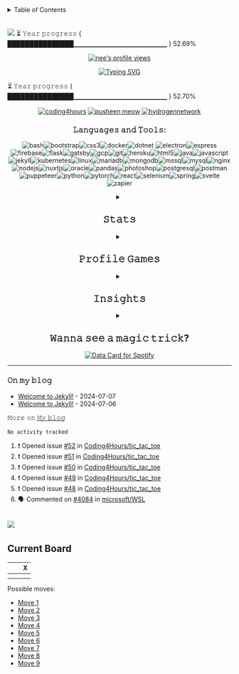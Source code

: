 <!-- TABLE OF CONTENTS -->
<details>
  <summary>Table of Contents</summary>
  <ol>
	  <li><a href="#start">Start</a></li>
	  <li><a href="#tools">Tools</a></li>
	  <li><a href="#stats">Stats</a></li>
	  <li>
		  <a href="#games">Games</a>
		  <ul>
			  <li><a href="#game1">Connect 4</a></li>
			  <li><a href="#othello">Othello</a></li>
			  <li><a href="#chess">Chess</a></li>
		  </ul>
	  </li>
	  <li><a href="#insights">Insights</a></li>
	  <li><a href="#trick">Magic Trick</a></li>
	  <li><a href="#playing">Playing</a></li>
	  <li><a href="#end">End</a></li>
  </ol>
</details>
<br>
<br>
<img src="https://capsule-render.vercel.app/api?type=waving&height=300&color=gradient&text=Coding4Hours-nl-&desc=Just%20a%20teen%20with%20brain%20damage"/>
  ⏳ 𝚈𝚎𝚊𝚛 𝚙𝚛𝚘𝚐𝚛𝚎𝚜𝚜 &#123; ███████████████▁▁▁▁▁▁▁▁▁▁▁▁▁▁▁ &#125; 52.69%
<p align="center"> <a href="https://komarev.com/ghpvc/?username=Coding4Hours" target="_blank" rel="noreferrer"> <img src="https://komarev.com/ghpvc/?username=Coding4Hours" alt="nee's profile views" width="125" height="25" /> </a> </p>
<p align="center"> <a href="https://octoprofile.vercel.app/user?id=Coding4Hours"><img src="https://readme-typing-svg.herokuapp.com?font=Fira+Code&pause=1000&vCenter=true&center=true&width=435&lines=%F0%9D%99%B7%F0%9D%9A%92%2C+%F0%9D%99%B8'%F0%9D%9A%96+%F0%9D%99%B2%F0%9D%9A%98%F0%9D%9A%8D%F0%9D%9A%92%F0%9D%9A%97%F0%9D%9A%90%F0%9D%9F%BA%F0%9D%99%B7%F0%9D%9A%98%F0%9D%9A%9E%F0%9D%9A%9B%F0%9D%9A%9C%F0%9F%91%8B;%F0%9D%99%B8'%F0%9D%9A%96+%F0%9D%9A%8A+%F0%9D%9A%A0%F0%9D%9A%8A%F0%9D%9A%97%F0%9D%9A%97%F0%9D%9A%8A%F0%9D%9A%8B%F0%9D%9A%8E+%F0%9D%9A%91%F0%9D%9A%8A%F0%9D%9A%8C%F0%9D%9A%94%F0%9D%9A%8E%F0%9D%9A%9B+%F0%9D%9A%8A%F0%9D%9A%97%F0%9D%9A%8D+%F0%9D%9A%8D%F0%9D%9A%8E%F0%9D%9A%9F%F0%9D%9A%8E%F0%9D%9A%95%F0%9D%9A%98%F0%9D%9A%99%F0%9D%9A%8E%F0%9D%9A%9B.;%F0%9D%99%B8+%F0%9D%9A%95%F0%9D%9A%98%F0%9D%9A%9F%F0%9D%9A%8E+%F0%9D%99%B8%F0%9D%9A%83.;%F0%9D%99%BF%F0%9D%9A%9B%F0%9D%9A%8E%F0%9D%9A%9C%F0%9D%9A%9C+%F0%9D%9A%8F%F0%9D%9A%98%F0%9D%9A%9B+%F0%9D%9A%96%F0%9D%9A%98%F0%9D%9A%9B%F0%9D%9A%8E+%F0%9D%9A%92%F0%9D%9A%97%F0%9D%9A%8F%F0%9D%9A%98!" alt="Typing SVG" /></a> </p>
  ⏳ 𝚈𝚎𝚊𝚛 𝚙𝚛𝚘𝚐𝚛𝚎𝚜𝚜 &#123; ███████████████▁▁▁▁▁▁▁▁▁▁▁▁▁▁▁ &#125; 52.70%
<p align="center">
<a href="https://stackoverflow.com/users/coding4hours" target="blank"><img align="center" src="https://raw.githubusercontent.com/rahuldkjain/github-profile-readme-generator/master/src/images/icons/Social/stack-overflow.svg" alt="coding4hours" height="30" width="40" /></a>
<a href="https://kaggle.com/pusheen meow" target="blank"><img align="center" src="https://raw.githubusercontent.com/rahuldkjain/github-profile-readme-generator/master/src/images/icons/Social/kaggle.svg" alt="pusheen meow" height="30" width="40" /></a>
<a href="https://www.youtube.com/c/hydrogennetwork" target="blank"><img align="center" src="https://raw.githubusercontent.com/rahuldkjain/github-profile-readme-generator/master/src/images/icons/Social/youtube.svg" alt="hydrogennetwork" height="30" width="40" /></a>
</p>

<h3 id="tools" align="center">𝙻𝚊𝚗𝚐𝚞𝚊𝚐𝚎𝚜 𝚊𝚗𝚍 𝚃𝚘𝚘𝚕𝚜:</h3>
<p align="center">
<img src="https://img.shields.io/badge/-Bash-4EAA25?logo=gnu-bash&logoColor=white" alt="bash" /><img src="https://img.shields.io/badge/-Bootstrap-563D7C?logo=bootstrap&logoColor=white" alt="bootstrap" /><img src="https://img.shields.io/badge/-CSS3-1572B6?logo=css3&logoColor=white" alt="css3" /><img src="https://img.shields.io/badge/-Docker-2496ED?logo=docker&logoColor=white" alt="docker" /><img src="https://img.shields.io/badge/-.NET-512BD4?logo=dotnet&logoColor=white" alt="dotnet" />
<img src="https://img.shields.io/badge/-Electron-47848F?logo=electron&logoColor=white" alt="electron" /><img src="https://img.shields.io/badge/-Express-000000?logo=express&logoColor=white" alt="express" /><img src="https://img.shields.io/badge/-Firebase-FFCA28?logo=firebase&logoColor=white" alt="firebase" /><img src="https://img.shields.io/badge/-Flask-000000?logo=flask&logoColor=white" alt="flask" /><img src="https://img.shields.io/badge/-Gatsby-663399?logo=gatsby&logoColor=white" alt="gatsby" /><img src="https://img.shields.io/badge/-Google%20Cloud-4285F4?logo=google-cloud&logoColor=white" alt="gcp" /><img src="https://img.shields.io/badge/-Git-F05032?logo=git&logoColor=white" alt="git" /><img src="https://img.shields.io/badge/-Heroku-430098?logo=heroku&logoColor=white" alt="heroku" /><img src="https://img.shields.io/badge/-HTML5-E34F26?logo=html5&logoColor=white" alt="html5" /><img src="https://img.shields.io/badge/-Java-007396?logo=java&logoColor=white" alt="java" /><img src="https://img.shields.io/badge/-JavaScript-F7DF1E?logo=javascript&logoColor=white" alt="javascript" /><img src="https://img.shields.io/badge/-Jekyll-CC0000?logo=jekyll&logoColor=white" alt="jekyll" /><img src="https://img.shields.io/badge/-Kubernetes-326CE5?logo=kubernetes&logoColor=white" alt="kubernetes" /><img src="https://img.shields.io/badge/-Linux-FCC624?logo=linux&logoColor=white" alt="linux" /><img src="https://img.shields.io/badge/-MariaDB-003545?logo=mariadb&logoColor=white" alt="mariadb" /><img src="https://img.shields.io/badge/-MongoDB-47A248?logo=mongodb&logoColor=white" alt="mongodb" /><img src="https://img.shields.io/badge/-MSSQL-CC2927?logo=microsoft-sql-server&logoColor=white" alt="mssql" /><img src="https://img.shields.io/badge/-MySQL-4479A1?logo=mysql&logoColor=white" alt="mysql" /><img src="https://img.shields.io/badge/-Nginx-009639?logo=nginx&logoColor=white" alt="nginx" /><img src="https://img.shields.io/badge/-Node.js-339933?logo=node.js&logoColor=white" alt="nodejs" /><img src="https://img.shields.io/badge/-Nuxt.js-00C58E?logo=nuxt.js&logoColor=white" alt="nuxtjs" /><img src="https://img.shields.io/badge/-Oracle-F80000?logo=oracle&logoColor=white" alt="oracle" /><img src="https://img.shields.io/badge/-Pandas-150458?logo=pandas&logoColor=white" alt="pandas" /><img src="https://img.shields.io/badge/-Photoshop-31A8FF?logo=adobe-photoshop&logoColor=white" alt="photoshop" /><img src="https://img.shields.io/badge/-PostgreSQL-336791?logo=postgresql&logoColor=white" alt="postgresql" /><img src="https://img.shields.io/badge/-Postman-FF6C37?logo=postman&logoColor=white" alt="postman" /><img src="https://img.shields.io/badge/-Puppeteer-40B5A4?logo=puppeteer&logoColor=white" alt="puppeteer" /><img src="https://img.shields.io/badge/-Python-3776AB?logo=python&logoColor=white" alt="python" /><img src="https://img.shields.io/badge/-PyTorch-EE4C2C?logo=pytorch&logoColor=white" alt="pytorch" /><img src="https://img.shields.io/badge/-React-61DAFB?logo=react&logoColor=white" alt="react" /><img src="https://img.shields.io/badge/-Selenium-43B02A?logo=selenium&logoColor=white" alt="selenium" /><img src="https://img.shields.io/badge/-Spring-6DB33F?logo=spring&logoColor=white" alt="spring" /><img src="https://img.shields.io/badge/-Svelte-FF3E00?logo=svelte&logoColor=white" alt="svelte" /><img src="https://img.shields.io/badge/-Zapier-FF4A00?logo=zapier&logoColor=white" alt="zapier" />
</p>

<!--<p align="center"> <a href="https://discord.gg/Y3Amtwk27U"  ><img src="https://invidget.switchblade.xyz/Y3Amtwk27U"></img></a> </p>-->
<details  id="stats" align="center"><summary><h2>𝚂𝚝𝚊𝚝𝚜</h2></summary>
<img alt="trophies" src="https://github-trophies.vercel.app/?username=coding4hours&theme=radical&no-frame=false&no-bg=false&margin-w=4">

  ### 🔝 𝚃𝚘𝚙 𝙲𝚘𝚗𝚝𝚛𝚒𝚋𝚞𝚝𝚎𝚍 𝚁𝚎𝚙𝚘
  ![](https://github-contributor-𝚂𝚝𝚊𝚝𝚜.vercel.app/api?username=Coding4Hours&limit=5&theme=radical&combine_all_yearly_contributions=true)
<p align="center">
<img align="center" src="/github-metrics.svg">
</p>

<img src="profile-3d-contrib/profile-night-rainbow.svg" align="center"/>
<br>
<!-- <img src="https://profile-summary-for-github.com/user/Coding4Hours" align="center"/> -->
</details>



<details align="center" id="games"><summary><h2>𝙿𝚛𝚘𝚏𝚒𝚕𝚎 𝙶𝚊𝚖𝚎𝚜</h2></summary>
  <!-- CONNECT4 -->
<details align="center" id="game1"><summary><h2>𝙲𝚘𝚗𝚗𝚎𝚌𝚝 𝟺</h2></summary>
<table align="center">
<tr></tr>
<tr><td>
<p align="center"><b>𝙰 𝚐𝚊𝚖𝚎 𝚘𝚏 𝙲𝚘𝚗𝚗𝚎𝚌𝚝 𝟺 𝚙𝚕𝚊𝚢𝚎𝚍 𝚘𝚗 𝙶𝚒𝚝𝙷𝚞𝚋.</b><br>🟡 𝙲𝚕𝚒𝚌𝚔 𝚘𝚗 𝚊 𝚌𝚘𝚕𝚞𝚖𝚗 𝚝𝚘 𝚖𝚊𝚔𝚎 𝚊 𝚖𝚘𝚟𝚎. 𝙸𝚝 𝚒𝚜 𝚌𝚞𝚛𝚛𝚎𝚗𝚝𝚕𝚢 𝚈𝚎𝚕𝚕𝚘𝚠'𝚜 𝚝𝚞𝚛𝚗. 🟡</p><p>

| [COL 0](https://github.com/Coding4Hours/Coding4Hours/issues/new?title=Connect4:+0&body=Please+do+not+change+the+title.+Just+click+"Submit+new+issue".+You+do+not+need+to+do+anything+else.+%3AD) | [COL 1](https://github.com/Coding4Hours/Coding4Hours/issues/new?title=Connect4:+1&body=Please+do+not+change+the+title.+Just+click+"Submit+new+issue".+You+do+not+need+to+do+anything+else.+%3AD) | [COL 2](https://github.com/Coding4Hours/Coding4Hours/issues/new?title=Connect4:+2&body=Please+do+not+change+the+title.+Just+click+"Submit+new+issue".+You+do+not+need+to+do+anything+else.+%3AD) | [COL 3](https://github.com/Coding4Hours/Coding4Hours/issues/new?title=Connect4:+3&body=Please+do+not+change+the+title.+Just+click+"Submit+new+issue".+You+do+not+need+to+do+anything+else.+%3AD) | [COL 4](https://github.com/Coding4Hours/Coding4Hours/issues/new?title=Connect4:+4&body=Please+do+not+change+the+title.+Just+click+"Submit+new+issue".+You+do+not+need+to+do+anything+else.+%3AD) | [COL 5](https://github.com/Coding4Hours/Coding4Hours/issues/new?title=Connect4:+5&body=Please+do+not+change+the+title.+Just+click+"Submit+new+issue".+You+do+not+need+to+do+anything+else.+%3AD) | [COL 6](https://github.com/Coding4Hours/Coding4Hours/issues/new?title=Connect4:+6&body=Please+do+not+change+the+title.+Just+click+"Submit+new+issue".+You+do+not+need+to+do+anything+else.+%3AD) | [COL 7](https://github.com/Coding4Hours/Coding4Hours/issues/new?title=Connect4:+7&body=Please+do+not+change+the+title.+Just+click+"Submit+new+issue".+You+do+not+need+to+do+anything+else.+%3AD) |
| :-: | :-: | :-: | :-: | :-: | :-: | :-: | :-: |
| <img src="https://github.com/Coding4Hours/Coding4Hours/raw/master/games/common/blank.png" alt="blank" width="50px"> | <img src="https://github.com/Coding4Hours/Coding4Hours/raw/master/games/common/blank.png" alt="blank" width="50px"> | <img src="https://github.com/Coding4Hours/Coding4Hours/raw/master/games/common/blank.png" alt="blank" width="50px"> | <img src="https://github.com/Coding4Hours/Coding4Hours/raw/master/games/common/blank.png" alt="blank" width="50px"> | <img src="https://github.com/Coding4Hours/Coding4Hours/raw/master/games/common/blank.png" alt="blank" width="50px"> | <img src="https://github.com/Coding4Hours/Coding4Hours/raw/master/games/common/blank.png" alt="blank" width="50px"> | <img src="https://github.com/Coding4Hours/Coding4Hours/raw/master/games/common/blank.png" alt="blank" width="50px"> | <img src="https://github.com/Coding4Hours/Coding4Hours/raw/master/games/common/blank.png" alt="blank" width="50px"> |
| <img src="https://github.com/Coding4Hours/Coding4Hours/raw/master/games/common/blank.png" alt="blank" width="50px"> | <img src="https://github.com/Coding4Hours/Coding4Hours/raw/master/games/common/blank.png" alt="blank" width="50px"> | <img src="https://github.com/Coding4Hours/Coding4Hours/raw/master/games/common/blank.png" alt="blank" width="50px"> | <img src="https://github.com/Coding4Hours/Coding4Hours/raw/master/games/common/blank.png" alt="blank" width="50px"> | <img src="https://github.com/Coding4Hours/Coding4Hours/raw/master/games/common/blank.png" alt="blank" width="50px"> | <img src="https://github.com/Coding4Hours/Coding4Hours/raw/master/games/common/blank.png" alt="blank" width="50px"> | <img src="https://github.com/Coding4Hours/Coding4Hours/raw/master/games/common/blank.png" alt="blank" width="50px"> | <img src="https://github.com/Coding4Hours/Coding4Hours/raw/master/games/common/blank.png" alt="blank" width="50px"> |
| <img src="https://github.com/Coding4Hours/Coding4Hours/raw/master/games/common/blank.png" alt="blank" width="50px"> | <img src="https://github.com/Coding4Hours/Coding4Hours/raw/master/games/common/blank.png" alt="blank" width="50px"> | <img src="https://github.com/Coding4Hours/Coding4Hours/raw/master/games/common/blank.png" alt="blank" width="50px"> | <img src="https://github.com/Coding4Hours/Coding4Hours/raw/master/games/common/blank.png" alt="blank" width="50px"> | <img src="https://github.com/Coding4Hours/Coding4Hours/raw/master/games/common/blank.png" alt="blank" width="50px"> | <img src="https://github.com/Coding4Hours/Coding4Hours/raw/master/games/common/blank.png" alt="blank" width="50px"> | <img src="https://github.com/Coding4Hours/Coding4Hours/raw/master/games/common/blank.png" alt="blank" width="50px"> | <img src="https://github.com/Coding4Hours/Coding4Hours/raw/master/games/common/blank.png" alt="blank" width="50px"> |
| <img src="https://github.com/Coding4Hours/Coding4Hours/raw/master/games/common/blank.png" alt="blank" width="50px"> | <img src="https://github.com/Coding4Hours/Coding4Hours/raw/master/games/common/blank.png" alt="blank" width="50px"> | <img src="https://github.com/Coding4Hours/Coding4Hours/raw/master/games/common/blank.png" alt="blank" width="50px"> | <img src="https://github.com/Coding4Hours/Coding4Hours/raw/master/games/common/blank.png" alt="blank" width="50px"> | <img src="https://github.com/Coding4Hours/Coding4Hours/raw/master/games/common/blank.png" alt="blank" width="50px"> | <img src="https://github.com/Coding4Hours/Coding4Hours/raw/master/games/common/blank.png" alt="blank" width="50px"> | <img src="https://github.com/Coding4Hours/Coding4Hours/raw/master/games/common/blank.png" alt="blank" width="50px"> | <img src="https://github.com/Coding4Hours/Coding4Hours/raw/master/games/common/blank.png" alt="blank" width="50px"> |
| <img src="https://github.com/Coding4Hours/Coding4Hours/raw/master/games/common/blank.png" alt="blank" width="50px"> | <img src="https://github.com/Coding4Hours/Coding4Hours/raw/master/games/common/blank.png" alt="blank" width="50px"> | <img src="https://github.com/Coding4Hours/Coding4Hours/raw/master/games/common/blank.png" alt="blank" width="50px"> | <img src="https://github.com/Coding4Hours/Coding4Hours/raw/master/games/common/blank.png" alt="blank" width="50px"> | <img src="https://github.com/Coding4Hours/Coding4Hours/raw/master/games/common/blank.png" alt="blank" width="50px"> | <img src="https://github.com/Coding4Hours/Coding4Hours/raw/master/games/common/blank.png" alt="blank" width="50px"> | <img src="https://github.com/Coding4Hours/Coding4Hours/raw/master/games/common/blank.png" alt="blank" width="50px"> | <img src="https://github.com/Coding4Hours/Coding4Hours/raw/master/games/common/blank.png" alt="blank" width="50px"> |
| <img src="https://github.com/Coding4Hours/Coding4Hours/raw/master/games/common/blank.png" alt="blank" width="50px"> | <img src="https://github.com/Coding4Hours/Coding4Hours/raw/master/games/common/blank.png" alt="blank" width="50px"> | <img src="https://github.com/Coding4Hours/Coding4Hours/raw/master/games/common/blank.png" alt="blank" width="50px"> | <img src="https://github.com/Coding4Hours/Coding4Hours/raw/master/games/connect4_data/yellow.svg" alt="yellow" width="50px"> | <img src="https://github.com/Coding4Hours/Coding4Hours/raw/master/games/connect4_data/red.svg" alt="red" width="50px"> | <img src="https://github.com/Coding4Hours/Coding4Hours/raw/master/games/connect4_data/red.svg" alt="red" width="50px"> | <img src="https://github.com/Coding4Hours/Coding4Hours/raw/master/games/common/blank.png" alt="blank" width="50px"> | <img src="https://github.com/Coding4Hours/Coding4Hours/raw/master/games/common/blank.png" alt="blank" width="50px"> |


<details align="left"><summary><h3>𝙷𝚒𝚜𝚝𝚘𝚛𝚢 𝚘𝚏 𝚖𝚘𝚟𝚎𝚜 𝚏𝚘𝚛 𝚝𝚑𝚒𝚜 𝚐𝚊𝚖𝚎</h3></summary>

| Move | User |
| :-: | :-: |
| 🔴 Column 4 | [ @Coding4Hours](https://github.com/Coding4Hours) |
| 🟡 Column 3 | [ @](https://github.com/) |
| 🔴 Column 5 | [ @](https://github.com/) |

</details>

<details align="left"><summary><h3>𝙼𝚘𝚜𝚝 𝚊𝚌𝚝𝚒𝚟𝚎 𝚙𝚕𝚊𝚢𝚎𝚛𝚜</h3></summary>

| Moves | User |
| :-: | :-: |
| 2 | [ @](https://github.com/) |
| 1 | [ @Coding4Hours](https://github.com/Coding4Hours) |

</details>

<details align="left"><summary><h3>𝚂𝚝𝚊𝚝𝚜</h3></summary>

| Stat | Value |
| :-: | :-: |
| Red Wins | 0 |
| Yellow Wins | 0 |

</details>
</td></tr>
</table>
</details>
<!-- CONNECT4 -->
<!-- OTHELLO -->
<details align="center" id="game2"><summary><h2>𝙾𝚝𝚑𝚎𝚕𝚕𝚘</h2></summary>
<table align="center">
<tr></tr>
<tr><td>
<p align="center"><b>𝙰 𝚐𝚊𝚖𝚎 𝚘𝚏 𝙾𝚝𝚑𝚎𝚕𝚕𝚘 𝚙𝚕𝚊𝚢𝚎𝚍 𝚘𝚗 𝙶𝚒𝚝𝙷𝚞𝚋.</b><br>𝙲𝚕𝚒𝚌𝚔 𝚘𝚗 𝚊 𝚠𝚑𝚒𝚝𝚎 𝚍𝚘𝚝 𝚝𝚘 𝚖𝚊𝚔𝚎 𝚢𝚘𝚞𝚛 𝚖𝚘𝚟𝚎.<br>𝙱𝚕𝚞𝚎 𝚑𝚊𝚜 𝟼 𝚙𝚒𝚎𝚌𝚎𝚜. 𝙶𝚛𝚎𝚎𝚗 𝚑𝚊𝚜 𝟺 𝚙𝚒𝚎𝚌𝚎𝚜.<br>🔵 𝙸𝚝 𝚒𝚜 𝚌𝚞𝚛𝚛𝚎𝚗𝚝𝚕𝚢 𝙱𝚕𝚞𝚎'𝚜 𝚝𝚞𝚛𝚗. 🔵</p><p>

|  | A | B | C | D | E | F | G | H |
| :-: | :-: | :-: | :-: | :-: | :-: | :-: | :-: | :-: |
| 0 | <img src="https://github.com/Coding4Hours/Coding4Hours/raw/master/games/common/blank.png" alt="blank" width="50px"> | <img src="https://github.com/Coding4Hours/Coding4Hours/raw/master/games/common/blank.png" alt="blank" width="50px"> | <img src="https://github.com/Coding4Hours/Coding4Hours/raw/master/games/common/blank.png" alt="blank" width="50px"> | <img src="https://github.com/Coding4Hours/Coding4Hours/raw/master/games/common/blank.png" alt="blank" width="50px"> | <img src="https://github.com/Coding4Hours/Coding4Hours/raw/master/games/common/blank.png" alt="blank" width="50px"> | <img src="https://github.com/Coding4Hours/Coding4Hours/raw/master/games/common/blank.png" alt="blank" width="50px"> | <img src="https://github.com/Coding4Hours/Coding4Hours/raw/master/games/common/blank.png" alt="blank" width="50px"> | <img src="https://github.com/Coding4Hours/Coding4Hours/raw/master/games/common/blank.png" alt="blank" width="50px"> |
| 1 | <img src="https://github.com/Coding4Hours/Coding4Hours/raw/master/games/common/blank.png" alt="blank" width="50px"> | <img src="https://github.com/Coding4Hours/Coding4Hours/raw/master/games/common/blank.png" alt="blank" width="50px"> | <img src="https://github.com/Coding4Hours/Coding4Hours/raw/master/games/common/blank.png" alt="blank" width="50px"> | <img src="https://github.com/Coding4Hours/Coding4Hours/raw/master/games/common/blank.png" alt="blank" width="50px"> | <img src="https://github.com/Coding4Hours/Coding4Hours/raw/master/games/common/blank.png" alt="blank" width="50px"> | <img src="https://github.com/Coding4Hours/Coding4Hours/raw/master/games/common/blank.png" alt="blank" width="50px"> | <img src="https://github.com/Coding4Hours/Coding4Hours/raw/master/games/common/blank.png" alt="blank" width="50px"> | <img src="https://github.com/Coding4Hours/Coding4Hours/raw/master/games/common/blank.png" alt="blank" width="50px"> |
| 2 | <img src="https://github.com/Coding4Hours/Coding4Hours/raw/master/games/common/blank.png" alt="blank" width="50px"> | <img src="https://github.com/Coding4Hours/Coding4Hours/raw/master/games/common/blank.png" alt="blank" width="50px"> | <a href='https://github.com/Coding4Hours/Coding4Hours/issues/new?title=Othello:+C2&body=Please+do+not+change+the+title.+Just+click+"Submit+new+issue".+You+do+not+need+to+do+anything+else.+%3AD'><img src='https://github.com/Coding4Hours/Coding4Hours/raw/master/games/othello_data/marker.svg' alt='marker' width='50px'></a> | <img src="https://github.com/Coding4Hours/Coding4Hours/raw/master/games/common/blank.png" alt="blank" width="50px"> | <img src="https://github.com/Coding4Hours/Coding4Hours/raw/master/games/othello_data/blue.svg" alt="blue" width="50px"> | <img src="https://github.com/Coding4Hours/Coding4Hours/raw/master/games/othello_data/blue.svg" alt="blue" width="50px"> | <a href='https://github.com/Coding4Hours/Coding4Hours/issues/new?title=Othello:+G2&body=Please+do+not+change+the+title.+Just+click+"Submit+new+issue".+You+do+not+need+to+do+anything+else.+%3AD'><img src='https://github.com/Coding4Hours/Coding4Hours/raw/master/games/othello_data/marker.svg' alt='marker' width='50px'></a> | <img src="https://github.com/Coding4Hours/Coding4Hours/raw/master/games/common/blank.png" alt="blank" width="50px"> |
| 3 | <img src="https://github.com/Coding4Hours/Coding4Hours/raw/master/games/common/blank.png" alt="blank" width="50px"> | <a href='https://github.com/Coding4Hours/Coding4Hours/issues/new?title=Othello:+B3&body=Please+do+not+change+the+title.+Just+click+"Submit+new+issue".+You+do+not+need+to+do+anything+else.+%3AD'><img src='https://github.com/Coding4Hours/Coding4Hours/raw/master/games/othello_data/marker.svg' alt='marker' width='50px'></a> | <img src="https://github.com/Coding4Hours/Coding4Hours/raw/master/games/othello_data/green.svg" alt="green" width="50px"> | <img src="https://github.com/Coding4Hours/Coding4Hours/raw/master/games/othello_data/blue.svg" alt="blue" width="50px"> | <img src="https://github.com/Coding4Hours/Coding4Hours/raw/master/games/othello_data/blue.svg" alt="blue" width="50px"> | <img src="https://github.com/Coding4Hours/Coding4Hours/raw/master/games/othello_data/green.svg" alt="green" width="50px"> | <a href='https://github.com/Coding4Hours/Coding4Hours/issues/new?title=Othello:+G3&body=Please+do+not+change+the+title.+Just+click+"Submit+new+issue".+You+do+not+need+to+do+anything+else.+%3AD'><img src='https://github.com/Coding4Hours/Coding4Hours/raw/master/games/othello_data/marker.svg' alt='marker' width='50px'></a> | <img src="https://github.com/Coding4Hours/Coding4Hours/raw/master/games/common/blank.png" alt="blank" width="50px"> |
| 4 | <img src="https://github.com/Coding4Hours/Coding4Hours/raw/master/games/common/blank.png" alt="blank" width="50px"> | <img src="https://github.com/Coding4Hours/Coding4Hours/raw/master/games/common/blank.png" alt="blank" width="50px"> | <img src="https://github.com/Coding4Hours/Coding4Hours/raw/master/games/othello_data/blue.svg" alt="blue" width="50px"> | <img src="https://github.com/Coding4Hours/Coding4Hours/raw/master/games/othello_data/green.svg" alt="green" width="50px"> | <img src="https://github.com/Coding4Hours/Coding4Hours/raw/master/games/othello_data/blue.svg" alt="blue" width="50px"> | <a href='https://github.com/Coding4Hours/Coding4Hours/issues/new?title=Othello:+F4&body=Please+do+not+change+the+title.+Just+click+"Submit+new+issue".+You+do+not+need+to+do+anything+else.+%3AD'><img src='https://github.com/Coding4Hours/Coding4Hours/raw/master/games/othello_data/marker.svg' alt='marker' width='50px'></a> | <a href='https://github.com/Coding4Hours/Coding4Hours/issues/new?title=Othello:+G4&body=Please+do+not+change+the+title.+Just+click+"Submit+new+issue".+You+do+not+need+to+do+anything+else.+%3AD'><img src='https://github.com/Coding4Hours/Coding4Hours/raw/master/games/othello_data/marker.svg' alt='marker' width='50px'></a> | <img src="https://github.com/Coding4Hours/Coding4Hours/raw/master/games/common/blank.png" alt="blank" width="50px"> |
| 5 | <img src="https://github.com/Coding4Hours/Coding4Hours/raw/master/games/common/blank.png" alt="blank" width="50px"> | <img src="https://github.com/Coding4Hours/Coding4Hours/raw/master/games/common/blank.png" alt="blank" width="50px"> | <a href='https://github.com/Coding4Hours/Coding4Hours/issues/new?title=Othello:+C5&body=Please+do+not+change+the+title.+Just+click+"Submit+new+issue".+You+do+not+need+to+do+anything+else.+%3AD'><img src='https://github.com/Coding4Hours/Coding4Hours/raw/master/games/othello_data/marker.svg' alt='marker' width='50px'></a> | <a href='https://github.com/Coding4Hours/Coding4Hours/issues/new?title=Othello:+D5&body=Please+do+not+change+the+title.+Just+click+"Submit+new+issue".+You+do+not+need+to+do+anything+else.+%3AD'><img src='https://github.com/Coding4Hours/Coding4Hours/raw/master/games/othello_data/marker.svg' alt='marker' width='50px'></a> | <img src="https://github.com/Coding4Hours/Coding4Hours/raw/master/games/othello_data/green.svg" alt="green" width="50px"> | <img src="https://github.com/Coding4Hours/Coding4Hours/raw/master/games/common/blank.png" alt="blank" width="50px"> | <img src="https://github.com/Coding4Hours/Coding4Hours/raw/master/games/common/blank.png" alt="blank" width="50px"> | <img src="https://github.com/Coding4Hours/Coding4Hours/raw/master/games/common/blank.png" alt="blank" width="50px"> |
| 6 | <img src="https://github.com/Coding4Hours/Coding4Hours/raw/master/games/common/blank.png" alt="blank" width="50px"> | <img src="https://github.com/Coding4Hours/Coding4Hours/raw/master/games/common/blank.png" alt="blank" width="50px"> | <img src="https://github.com/Coding4Hours/Coding4Hours/raw/master/games/common/blank.png" alt="blank" width="50px"> | <img src="https://github.com/Coding4Hours/Coding4Hours/raw/master/games/common/blank.png" alt="blank" width="50px"> | <a href='https://github.com/Coding4Hours/Coding4Hours/issues/new?title=Othello:+E6&body=Please+do+not+change+the+title.+Just+click+"Submit+new+issue".+You+do+not+need+to+do+anything+else.+%3AD'><img src='https://github.com/Coding4Hours/Coding4Hours/raw/master/games/othello_data/marker.svg' alt='marker' width='50px'></a> | <img src="https://github.com/Coding4Hours/Coding4Hours/raw/master/games/common/blank.png" alt="blank" width="50px"> | <img src="https://github.com/Coding4Hours/Coding4Hours/raw/master/games/common/blank.png" alt="blank" width="50px"> | <img src="https://github.com/Coding4Hours/Coding4Hours/raw/master/games/common/blank.png" alt="blank" width="50px"> |
| 7 | <img src="https://github.com/Coding4Hours/Coding4Hours/raw/master/games/common/blank.png" alt="blank" width="50px"> | <img src="https://github.com/Coding4Hours/Coding4Hours/raw/master/games/common/blank.png" alt="blank" width="50px"> | <img src="https://github.com/Coding4Hours/Coding4Hours/raw/master/games/common/blank.png" alt="blank" width="50px"> | <img src="https://github.com/Coding4Hours/Coding4Hours/raw/master/games/common/blank.png" alt="blank" width="50px"> | <img src="https://github.com/Coding4Hours/Coding4Hours/raw/master/games/common/blank.png" alt="blank" width="50px"> | <img src="https://github.com/Coding4Hours/Coding4Hours/raw/master/games/common/blank.png" alt="blank" width="50px"> | <img src="https://github.com/Coding4Hours/Coding4Hours/raw/master/games/common/blank.png" alt="blank" width="50px"> | <img src="https://github.com/Coding4Hours/Coding4Hours/raw/master/games/common/blank.png" alt="blank" width="50px"> |


<details align="left"><summary><h3>𝙷𝚒𝚜𝚝𝚘𝚛𝚢 𝚘𝚏 𝚖𝚘𝚟𝚎𝚜 𝚏𝚘𝚛 𝚝𝚑𝚒𝚜 𝚐𝚊𝚖𝚎</h3></summary>

| Move | User |
| :-: | :-: |
| 🟢 E5 | [ @Coding4Hours](https://github.com/Coding4Hours) |
| 🔵 E2 | [ @Coding4Hours](https://github.com/Coding4Hours) |
| 🟢 F3 | [ @Coding4Hours](https://github.com/Coding4Hours) |
| 🔵 F2 | [ @Coding4Hours](https://github.com/Coding4Hours) |
| 🟢 C3 | [ @Coding4Hours](https://github.com/Coding4Hours) |
| 🔵 C4 | [ @Coding4Hours](https://github.com/Coding4Hours) |

</details>

<details align="left"><summary><h3>𝙼𝚘𝚜𝚝 𝚊𝚌𝚝𝚒𝚟𝚎 𝚙𝚕𝚊𝚢𝚎𝚛𝚜</h3></summary>

| Moves | User |
| :-: | :-: |
| 6 | [ @Coding4Hours](https://github.com/Coding4Hours) |

</details>

<details align="left"><summary><h3>𝚂𝚝𝚊𝚝𝚜</h3></summary>

| Stat | Value |
| :-: | :-: |
| Blue Wins | 0 |
| Green Wins | 0 |

</details>
</td></tr>
</table>
</details>
<!-- OTHELLO -->

<details id="game3" align="center"><summary><h2>𝙲𝚑𝚎𝚜𝚜</h2></summary>
𝙸𝚝'𝚜 𝚢𝚘𝚞𝚛 𝚝𝚞𝚛𝚗 𝚝𝚘 𝚙𝚕𝚊𝚢! 𝙼𝚘𝚟𝚎 𝚊 <!-- BEGIN TURN -->black<!-- END TURN --> piece.

<!-- BEGIN CHESS BOARD -->
|   | H | G | F | E | D | C | B | A |   |
|---|:-:|:-:|:-:|:-:|:-:|:-:|:-:|:-:|:-:|
| **1** | <img src="img/white/rook.svg" width=50px> | <img src="img/white/knight.svg" width=50px> | <img src="img/white/bishop.svg" width=50px> | <img src="img/white/king.svg" width=50px> | <img src="img/white/queen.svg" width=50px> | <img src="img/white/bishop.svg" width=50px> | <img src="img/white/knight.svg" width=50px> | <img src="img/white/rook.svg" width=50px> | **1** |
| **2** | <img src="img/white/pawn.svg" width=50px> | <img src="img/white/pawn.svg" width=50px> | <img src="img/blank.png" width=50px> | <img src="img/white/pawn.svg" width=50px> | <img src="img/white/pawn.svg" width=50px> | <img src="img/white/pawn.svg" width=50px> | <img src="img/white/pawn.svg" width=50px> | <img src="img/white/pawn.svg" width=50px> | **2** |
| **3** | <img src="img/blank.png" width=50px> | <img src="img/blank.png" width=50px> | <img src="img/blank.png" width=50px> | <img src="img/blank.png" width=50px> | <img src="img/blank.png" width=50px> | <img src="img/blank.png" width=50px> | <img src="img/blank.png" width=50px> | <img src="img/blank.png" width=50px> | **3** |
| **4** | <img src="img/blank.png" width=50px> | <img src="img/blank.png" width=50px> | <img src="img/white/pawn.svg" width=50px> | <img src="img/blank.png" width=50px> | <img src="img/blank.png" width=50px> | <img src="img/blank.png" width=50px> | <img src="img/blank.png" width=50px> | <img src="img/blank.png" width=50px> | **4** |
| **5** | <img src="img/blank.png" width=50px> | <img src="img/blank.png" width=50px> | <img src="img/blank.png" width=50px> | <img src="img/blank.png" width=50px> | <img src="img/blank.png" width=50px> | <img src="img/blank.png" width=50px> | <img src="img/blank.png" width=50px> | <img src="img/blank.png" width=50px> | **5** |
| **6** | <img src="img/blank.png" width=50px> | <img src="img/blank.png" width=50px> | <img src="img/blank.png" width=50px> | <img src="img/blank.png" width=50px> | <img src="img/blank.png" width=50px> | <img src="img/blank.png" width=50px> | <img src="img/blank.png" width=50px> | <img src="img/blank.png" width=50px> | **6** |
| **7** | <img src="img/black/pawn.svg" width=50px> | <img src="img/black/pawn.svg" width=50px> | <img src="img/black/pawn.svg" width=50px> | <img src="img/black/pawn.svg" width=50px> | <img src="img/black/pawn.svg" width=50px> | <img src="img/black/pawn.svg" width=50px> | <img src="img/black/pawn.svg" width=50px> | <img src="img/black/pawn.svg" width=50px> | **7** |
| **8** | <img src="img/black/rook.svg" width=50px> | <img src="img/black/knight.svg" width=50px> | <img src="img/black/bishop.svg" width=50px> | <img src="img/black/king.svg" width=50px> | <img src="img/black/queen.svg" width=50px> | <img src="img/black/bishop.svg" width=50px> | <img src="img/black/knight.svg" width=50px> | <img src="img/black/rook.svg" width=50px> | **8** |
|   | **H** | **G** | **F** | **E** | **D** | **C** | **B** | **A** |   |
<!-- END CHESS BOARD -->

**It's your turn to move! Choose one from the following table**
<!-- BEGIN MOVES LIST -->
|  FROM  | TO (Just click a link!) |
| :----: | :---------------------- |
| **A7** | [A5](https://github.com/Coding4Hours/Coding4Hours/issues/new?body=Please+do+not+change+the+title.+Just+click+%22Submit+new+issue%22.+You+don%27t+need+to+do+anything+else+%3AD&title=Chess%3A+Move+A7+to+A5), [A6](https://github.com/Coding4Hours/Coding4Hours/issues/new?body=Please+do+not+change+the+title.+Just+click+%22Submit+new+issue%22.+You+don%27t+need+to+do+anything+else+%3AD&title=Chess%3A+Move+A7+to+A6) |
| **B7** | [B5](https://github.com/Coding4Hours/Coding4Hours/issues/new?body=Please+do+not+change+the+title.+Just+click+%22Submit+new+issue%22.+You+don%27t+need+to+do+anything+else+%3AD&title=Chess%3A+Move+B7+to+B5), [B6](https://github.com/Coding4Hours/Coding4Hours/issues/new?body=Please+do+not+change+the+title.+Just+click+%22Submit+new+issue%22.+You+don%27t+need+to+do+anything+else+%3AD&title=Chess%3A+Move+B7+to+B6) |
| **B8** | [A6](https://github.com/Coding4Hours/Coding4Hours/issues/new?body=Please+do+not+change+the+title.+Just+click+%22Submit+new+issue%22.+You+don%27t+need+to+do+anything+else+%3AD&title=Chess%3A+Move+B8+to+A6), [C6](https://github.com/Coding4Hours/Coding4Hours/issues/new?body=Please+do+not+change+the+title.+Just+click+%22Submit+new+issue%22.+You+don%27t+need+to+do+anything+else+%3AD&title=Chess%3A+Move+B8+to+C6) |
| **C7** | [C5](https://github.com/Coding4Hours/Coding4Hours/issues/new?body=Please+do+not+change+the+title.+Just+click+%22Submit+new+issue%22.+You+don%27t+need+to+do+anything+else+%3AD&title=Chess%3A+Move+C7+to+C5), [C6](https://github.com/Coding4Hours/Coding4Hours/issues/new?body=Please+do+not+change+the+title.+Just+click+%22Submit+new+issue%22.+You+don%27t+need+to+do+anything+else+%3AD&title=Chess%3A+Move+C7+to+C6) |
| **D7** | [D5](https://github.com/Coding4Hours/Coding4Hours/issues/new?body=Please+do+not+change+the+title.+Just+click+%22Submit+new+issue%22.+You+don%27t+need+to+do+anything+else+%3AD&title=Chess%3A+Move+D7+to+D5), [D6](https://github.com/Coding4Hours/Coding4Hours/issues/new?body=Please+do+not+change+the+title.+Just+click+%22Submit+new+issue%22.+You+don%27t+need+to+do+anything+else+%3AD&title=Chess%3A+Move+D7+to+D6) |
| **E7** | [E5](https://github.com/Coding4Hours/Coding4Hours/issues/new?body=Please+do+not+change+the+title.+Just+click+%22Submit+new+issue%22.+You+don%27t+need+to+do+anything+else+%3AD&title=Chess%3A+Move+E7+to+E5), [E6](https://github.com/Coding4Hours/Coding4Hours/issues/new?body=Please+do+not+change+the+title.+Just+click+%22Submit+new+issue%22.+You+don%27t+need+to+do+anything+else+%3AD&title=Chess%3A+Move+E7+to+E6) |
| **F7** | [F5](https://github.com/Coding4Hours/Coding4Hours/issues/new?body=Please+do+not+change+the+title.+Just+click+%22Submit+new+issue%22.+You+don%27t+need+to+do+anything+else+%3AD&title=Chess%3A+Move+F7+to+F5), [F6](https://github.com/Coding4Hours/Coding4Hours/issues/new?body=Please+do+not+change+the+title.+Just+click+%22Submit+new+issue%22.+You+don%27t+need+to+do+anything+else+%3AD&title=Chess%3A+Move+F7+to+F6) |
| **G7** | [G5](https://github.com/Coding4Hours/Coding4Hours/issues/new?body=Please+do+not+change+the+title.+Just+click+%22Submit+new+issue%22.+You+don%27t+need+to+do+anything+else+%3AD&title=Chess%3A+Move+G7+to+G5), [G6](https://github.com/Coding4Hours/Coding4Hours/issues/new?body=Please+do+not+change+the+title.+Just+click+%22Submit+new+issue%22.+You+don%27t+need+to+do+anything+else+%3AD&title=Chess%3A+Move+G7+to+G6) |
| **G8** | [F6](https://github.com/Coding4Hours/Coding4Hours/issues/new?body=Please+do+not+change+the+title.+Just+click+%22Submit+new+issue%22.+You+don%27t+need+to+do+anything+else+%3AD&title=Chess%3A+Move+G8+to+F6), [H6](https://github.com/Coding4Hours/Coding4Hours/issues/new?body=Please+do+not+change+the+title.+Just+click+%22Submit+new+issue%22.+You+don%27t+need+to+do+anything+else+%3AD&title=Chess%3A+Move+G8+to+H6) |
| **H7** | [H5](https://github.com/Coding4Hours/Coding4Hours/issues/new?body=Please+do+not+change+the+title.+Just+click+%22Submit+new+issue%22.+You+don%27t+need+to+do+anything+else+%3AD&title=Chess%3A+Move+H7+to+H5), [H6](https://github.com/Coding4Hours/Coding4Hours/issues/new?body=Please+do+not+change+the+title.+Just+click+%22Submit+new+issue%22.+You+don%27t+need+to+do+anything+else+%3AD&title=Chess%3A+Move+H7+to+H6) |
<!-- END MOVES LIST -->

𝙷𝚊𝚟𝚒𝚗𝚐 𝚏𝚞𝚗? 𝙰𝚜𝚔 𝚊 𝚏𝚛𝚒𝚎𝚗𝚍 𝚝𝚘 𝚍𝚘 𝚝𝚑𝚎 𝚗𝚎𝚡𝚝 𝚖𝚘𝚟𝚎!

<details>
  <summary>𝙻𝚊𝚜𝚝 𝟻 𝚖𝚘𝚟𝚎𝚜 𝚒𝚗 𝚝𝚑𝚒𝚜 𝚐𝚊𝚖𝚎</summary>
<!-- BEGIN LAST MOVES -->

| Move | Author |
| :--: | :----- |
| `F2` to `F4` | [ @Coding4Hours](https://github.com/Coding4Hours) |
| `Start game` | [ @Coding4Hours](https://github.com/Coding4Hours) |

<!-- END LAST MOVES -->
</details>

<details>
  <summary>𝚃𝚘𝚙 𝟷0 𝚖𝚘𝚜𝚝 𝚖𝚘𝚟𝚎𝚜 𝚊𝚌𝚛𝚘𝚜𝚜 𝚊𝚕𝚕 𝚐𝚊𝚖𝚎𝚜'</summary>
<!-- BEGIN TOP MOVES -->

| Total moves |  User  |
| :---------: | :----- |
| 1 | [@Coding4Hours](https://github.com/Coding4Hours) |

<!-- END TOP MOVES -->
</details>
</details>
</details>

<details id="insights" align="center">
	<summary><h2>𝙸𝚗𝚜𝚒𝚐𝚑𝚝𝚜</h2></summary>

<a href="https://github.com/marketplace/actions/quote-readme">
<!--STARTS_HERE_QUOTE_README-->
<i>❝“The most likely way for the world to be destroyed, most experts agree, is by accident.  That’s where we come in; we’re computer professionals.  We cause accidents.”— Nathaniel Borenstein   ❞</i>
<!--ENDS_HERE_QUOTE_README-->
</a>

### <img align ='center' src='https://media2.giphy.com/media/UQDSBzfyiBKvgFcSTw/giphy.gif?cid=ecf05e47p3cd513axbek3f56ti3jzizq8hincw20jauyyfyw&rid=giphy.gif' width ='29' />  𝙷𝚎𝚛𝚎'𝚜 𝚜𝚘𝚖𝚎 𝚑𝚞𝚖𝚘𝚛 𝚏𝚘𝚛 𝚢𝚘𝚞:
<img src="https://readme-jokes.vercel.app/api" alt="Error fetching resource, Refresh again to view Jokes Card" width = '11000' />
</details>

<details align='center'><summary><h2>𝚆𝚊𝚗𝚗𝚊 𝚜𝚎𝚎 𝚊 𝚖𝚊𝚐𝚒𝚌 𝚝𝚛𝚒𝚌𝚔?</summary>
<details><summary><h2>𝙽𝚞𝚖𝚋𝚎𝚛 𝚃𝚛𝚒𝚌𝚔</h2></summary>
	𝙸 𝚠𝚊𝚗𝚝 𝚢𝚘𝚞 𝚝𝚘 𝚝𝚑𝚒𝚗𝚔 𝚘𝚏 𝚊 𝚗𝚞𝚖𝚋𝚎𝚛. 𝚃𝚑𝚎𝚗 𝚙𝚛𝚎𝚜𝚜 𝚊𝚗𝚜𝚠𝚎𝚛.
	<details><summary>𝙰𝚗𝚜𝚠𝚎𝚛</summary>
		<h2>𝚈𝚘𝚞𝚛 𝚊𝚗𝚜𝚠𝚎𝚛 𝚑𝚊𝚜 𝚎𝚒𝚝𝚑𝚎𝚛 𝟹 𝚘𝚛 𝟽 𝚘𝚛 𝚋𝚘𝚝𝚑</h2>
	</details>
</details>
</details>
	
<div align="center">
<a  alt="𝚂𝚙𝚘𝚝𝚒𝚏𝚢" href="https://data-card-for-spotify.herokuapp.com/card?user_id=31wp7synce55dmtksfghfxg3hq34"> <img src="https://data-card-for-spotify.herokuapp.com/api/card?user_id=31wp7synce55dmtksfghfxg3hq34" alt="Data Card for Spotify"> </a>
</div>


 
---
	
 ### 𝙾𝚗 𝚖𝚢 𝚋𝚕𝚘𝚐
 
 <!-- blog starts -->
* [Welcome to Jekyll!](https://coding4hours.github.io/first/post/2024/07/07/Hello-World!.html) - 2024-07-07
* [Welcome to Jekyll!](https://coding4hours.github.io/first/post/2024/07/06/Welcome-to-my-blog.html) - 2024-07-06
<!-- blog ends -->
 𝙼𝚘𝚛𝚎 𝚘𝚗 [𝙼𝚢 𝚋𝚕𝚘𝚐](https://coding4hours.github.io)
 
 <!--START_SECTION:waka-->

```txt
No activity tracked
```

<!--END_SECTION:waka-->
 
<!--START_SECTION:activity-->
1. ❗ Opened issue [#52](https://github.com/Coding4Hours/tic_tac_toe/issues/52) in [Coding4Hours/tic_tac_toe](https://github.com/Coding4Hours/tic_tac_toe)
2. ❗ Opened issue [#51](https://github.com/Coding4Hours/tic_tac_toe/issues/51) in [Coding4Hours/tic_tac_toe](https://github.com/Coding4Hours/tic_tac_toe)
3. ❗ Opened issue [#50](https://github.com/Coding4Hours/tic_tac_toe/issues/50) in [Coding4Hours/tic_tac_toe](https://github.com/Coding4Hours/tic_tac_toe)
4. ❗ Opened issue [#49](https://github.com/Coding4Hours/tic_tac_toe/issues/49) in [Coding4Hours/tic_tac_toe](https://github.com/Coding4Hours/tic_tac_toe)
5. ❗ Opened issue [#48](https://github.com/Coding4Hours/tic_tac_toe/issues/48) in [Coding4Hours/tic_tac_toe](https://github.com/Coding4Hours/tic_tac_toe)
5. 🗣 Commented on [#4084](https://github.com/microsoft/WSL/issues/4084#issuecomment-2211148242) in [microsoft/WSL](https://github.com/microsoft/WSL)
<!--END_SECTION:activity-->


## <img src="https://cardivo.vercel.app/api?name=Coding4Hours&description=just%20a%20teen%20with%20brain%20damage&image=https://avatars.githubusercontent.com/u/138321129?v=4"/>

## Current Board

|  |  | X |
|---|---|---|
|  |  |  |
|  |  |  |

Possible moves:

- [Move 1](https://github.com/Coding4Hours/Coding4Hours/issues/new?title=move%201)
- [Move 2](https://github.com/Coding4Hours/Coding4Hours/issues/new?title=move%202)
- [Move 3](https://github.com/Coding4Hours/Coding4Hours/issues/new?title=move%203)
- [Move 4](https://github.com/Coding4Hours/Coding4Hours/issues/new?title=move%204)
- [Move 5](https://github.com/Coding4Hours/Coding4Hours/issues/new?title=move%205)
- [Move 6](https://github.com/Coding4Hours/Coding4Hours/issues/new?title=move%206)
- [Move 7](https://github.com/Coding4Hours/Coding4Hours/issues/new?title=move%207)
- [Move 8](https://github.com/Coding4Hours/Coding4Hours/issues/new?title=move%208)
- [Move 9](https://github.com/Coding4Hours/Coding4Hours/issues/new?title=move%209)
  
